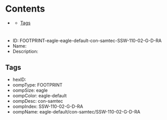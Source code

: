 



Contents
========

* [](#)
	* [Tags](#tags)

# 

- ID: FOOTPRINT-eagle-eagle-default-con-samtec-SSW-110-02-G-D-RA
- Name: 
- Description: 

## Tags

- hexID: 
- oompType: FOOTPRINT
- oompSize: eagle
- oompColor: eagle-default
- oompDesc: con-samtec
- oompIndex: SSW-110-02-G-D-RA
- oompName: eagle-default/con-samtec/SSW-110-02-G-D-RA
